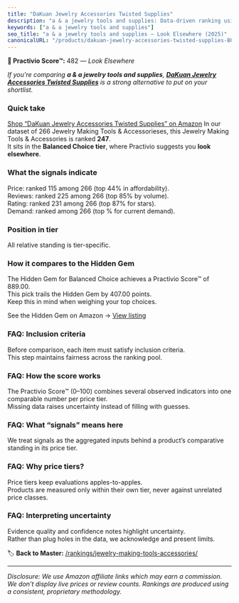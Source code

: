 ```yaml
---
title: "DaKuan Jewelry Accessories Twisted Supplies"
description: "a & a jewelry tools and supplies: Data-driven ranking using the Practivio Score™. Positioned by quality, value, demand, findability, momentum."
keywords: ["a & a jewelry tools and supplies"]
seo_title: "a & a jewelry tools and supplies — Look Elsewhere (2025)"
canonicalURL: "/products/dakuan-jewelry-accessories-twisted-supplies-B09TW2FWXS/"
---
```


**🚫 Practivio Score™:** 482 — _Look Elsewhere_


*If you're comparing **a & a jewelry tools and supplies**, **[DaKuan Jewelry Accessories Twisted Supplies](https://www.amazon.com/dp/B09TW2FWXS?tag=practivio-20)** is a strong alternative to put on your shortlist.*
### Quick take
[Shop “DaKuan Jewelry Accessories Twisted Supplies” on Amazon](https://www.amazon.com/dp/B09TW2FWXS?tag=practivio-20)
In our dataset of 266 Jewelry Making Tools & Accessorieses, this Jewelry Making Tools & Accessories is ranked **247**.  
It sits in the **Balanced Choice tier**, where Practivio suggests you **look elsewhere**.

### What the signals indicate
Price: ranked 115 among 266 (top 44% in affordability).  
Reviews: ranked 225 among 266 (top 85% by volume).  
Rating: ranked 231 among 266 (top 87% for stars).  
Demand: ranked  among 266 (top % for current demand).

### Position in tier
All relative standing is tier-specific.

### How it compares to the Hidden Gem
The Hidden Gem for Balanced Choice achieves a Practivio Score™ of 889.00.  
This pick trails the Hidden Gem by 407.00 points.  
Keep this in mind when weighing your top choices.  

See the Hidden Gem on Amazon → [View listing](https://www.amazon.com/dp/B00E8RT8BI?tag=practivio-20)

### FAQ: Inclusion criteria
Before comparison, each item must satisfy inclusion criteria.  
This step maintains fairness across the ranking pool.

### FAQ: How the score works
The Practivio Score™ (0–100) combines several observed indicators into one comparable number per price tier.  
Missing data raises uncertainty instead of filling with guesses.

### FAQ: What “signals” means here
We treat signals as the aggregated inputs behind a product’s comparative standing in its price tier.

### FAQ: Why price tiers?
Price tiers keep evaluations apples-to-apples.  
Products are measured only within their own tier, never against unrelated price classes.

### FAQ: Interpreting uncertainty
Evidence quality and confidence notes highlight uncertainty.  
Rather than plug holes in the data, we acknowledge and present limits.


🏷️ **Back to Master:** [/rankings/jewelry-making-tools-accessories/](/rankings/jewelry-making-tools-accessories/)

---
_Disclosure: We use Amazon affiliate links which may earn a commission. We don’t display live prices or review counts. Rankings are produced using a consistent, proprietary methodology._
